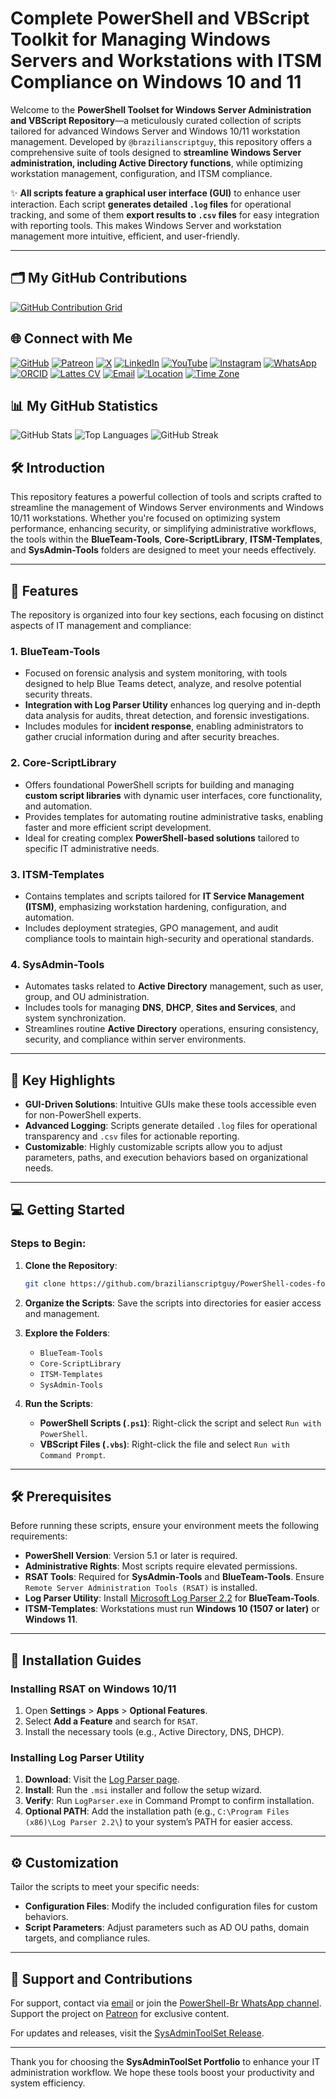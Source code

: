# Complete PowerShell and VBScript Toolkit for Managing Windows Servers and Workstations with ITSM Compliance on Windows 10 and 11

Welcome to the **PowerShell Toolset for Windows Server Administration and VBScript Repository**—a meticulously curated collection of scripts tailored for advanced Windows Server and Windows 10/11 workstation management. Developed by `@brazilianscriptguy`, this repository offers a comprehensive suite of tools designed to **streamline Windows Server administration, including Active Directory functions**, while optimizing workstation management, configuration, and ITSM compliance.

✨ **All scripts feature a graphical user interface (GUI)** to enhance user interaction. Each script **generates detailed `.log` files** for operational tracking, and some of them **export results to `.csv` files** for easy integration with reporting tools. This makes Windows Server and workstation management more intuitive, efficient, and user-friendly.

---

## 🗂️ My GitHub Contributions

[![GitHub Contribution Grid](https://ghchart.rshah.org/brazilianscriptguy)](https://github.com/brazilianscriptguy)

## 🌐 Connect with Me

[![GitHub](https://img.shields.io/badge/GitHub-@brazilianscriptguy-181717?style=for-the-badge&logo=github)](https://github.com/brazilianscriptguy)
[![Patreon](https://img.shields.io/badge/Patreon-Support%20Me-red?style=for-the-badge&logo=patreon)](https://patreon.com/brazilianscriptguy)
[![X](https://img.shields.io/badge/Twitter-@brazscriptguy-000000?style=for-the-badge&logo=x)](https://x.com/brazscriptguy)
[![LinkedIn](https://img.shields.io/badge/LinkedIn-in/brazilianscriptguy-0077B5?style=for-the-badge&logo=linkedin)](https://www.linkedin.com/in/brazilianscriptguy/)
[![YouTube](https://img.shields.io/badge/YouTube-@brazilianscriptguy-FF0000?style=for-the-badge&logo=youtube)](https://www.youtube.com/@brazilianscriptguy)
[![Instagram](https://img.shields.io/badge/Instagram-@4tetraforensics-E4405F?style=for-the-badge&logo=instagram)](https://www.instagram.com/4tetraforensics)
[![WhatsApp](https://img.shields.io/badge/WhatsApp-PowerShellBR-25D366?style=for-the-badge&logo=whatsapp)](https://whatsapp.com/channel/0029VaEgqC50G0XZV1k4Mb1c)
[![ORCID](https://img.shields.io/badge/ORCID-0000--0003--3705--7468-A6CE39?style=for-the-badge&logo=orcid)](https://orcid.org/0000-0003-3705-7468)
[![Lattes CV](https://img.shields.io/badge/Lattes%20CV-0191525072495482-00A693?style=for-the-badge&logo=academia)](http://lattes.cnpq.br/0191525072495482)
[![Email](https://img.shields.io/badge/Email-luizhamilton.lhr@gmail.com-D14836?style=for-the-badge&logo=gmail)](mailto:luizhamilton.lhr@gmail.com)
[![Location](https://img.shields.io/badge/Location-27°00'04.3%22S%2048°36'19.2%22W-brightgreen?style=for-the-badge&logo=googlemaps)](https://www.google.com/maps?q=-27.0011813,-48.6053388)
[![Time Zone](https://img.shields.io/static/v1?label=Time%20Zone&message=UTC%20-3%3A00%20/%20Balneário%20Camboriú&color=blue&style=for-the-badge)](https://time.is/Balne%C3%A1rio_Cambori%C3%BA)

## 📊 My GitHub Statistics

![GitHub Stats](https://github-readme-stats.vercel.app/api?username=brazilianscriptguy&show_icons=true&theme=radical&v=2)
![Top Languages](https://github-readme-stats.vercel.app/api/top-langs/?username=brazilianscriptguy&layout=compact&theme=radical&v=2)
![GitHub Streak](https://github-readme-streak-stats.herokuapp.com/?user=brazilianscriptguy&theme=radical&v=2)

## 🛠️ Introduction

This repository features a powerful collection of tools and scripts crafted to streamline the management of Windows Server environments and Windows 10/11 workstations. Whether you're focused on optimizing system performance, enhancing security, or simplifying administrative workflows, the tools within the **BlueTeam-Tools**, **Core-ScriptLibrary**, **ITSM-Templates**, and **SysAdmin-Tools** folders are designed to meet your needs effectively.

---

## 🚀 Features

The repository is organized into four key sections, each focusing on distinct aspects of IT management and compliance:

### **1. BlueTeam-Tools**
   - Focused on forensic analysis and system monitoring, with tools designed to help Blue Teams detect, analyze, and resolve potential security threats.
   - **Integration with Log Parser Utility** enhances log querying and in-depth data analysis for audits, threat detection, and forensic investigations.
   - Includes modules for **incident response**, enabling administrators to gather crucial information during and after security breaches.

### **2. Core-ScriptLibrary**
   - Offers foundational PowerShell scripts for building and managing **custom script libraries** with dynamic user interfaces, core functionality, and automation.
   - Provides templates for automating routine administrative tasks, enabling faster and more efficient script development.
   - Ideal for creating complex **PowerShell-based solutions** tailored to specific IT administrative needs.

### **3. ITSM-Templates**
   - Contains templates and scripts tailored for **IT Service Management (ITSM)**, emphasizing workstation hardening, configuration, and automation.
   - Includes deployment strategies, GPO management, and audit compliance tools to maintain high-security and operational standards.

### **4. SysAdmin-Tools**
   - Automates tasks related to **Active Directory** management, such as user, group, and OU administration.
   - Includes tools for managing **DNS**, **DHCP**, **Sites and Services**, and system synchronization.
   - Streamlines routine **Active Directory** operations, ensuring consistency, security, and compliance within server environments.

---

## 🌟 Key Highlights

- **GUI-Driven Solutions**: Intuitive GUIs make these tools accessible even for non-PowerShell experts.
- **Advanced Logging**: Scripts generate detailed `.log` files for operational transparency and `.csv` files for actionable reporting.
- **Customizable**: Highly customizable scripts allow you to adjust parameters, paths, and execution behaviors based on organizational needs.

---

## 💻 Getting Started

### Steps to Begin:

1. **Clone the Repository**:
   ```bash
   git clone https://github.com/brazilianscriptguy/PowerShell-codes-for-Windows-Server-Administrators.git
   ```

2. **Organize the Scripts**: Save the scripts into directories for easier access and management.

3. **Explore the Folders**:
   - `BlueTeam-Tools`
   - `Core-ScriptLibrary`
   - `ITSM-Templates`
   - `SysAdmin-Tools`

4. **Run the Scripts**:
   - **PowerShell Scripts (`.ps1`)**: Right-click the script and select `Run with PowerShell`.
   - **VBScript Files (`.vbs`)**: Right-click the file and select `Run with Command Prompt`.

---

## 🛠️ Prerequisites

Before running these scripts, ensure your environment meets the following requirements:

- **PowerShell Version**: Version 5.1 or later is required.
- **Administrative Rights**: Most scripts require elevated permissions.
- **RSAT Tools**: Required for **SysAdmin-Tools** and **BlueTeam-Tools**. Ensure `Remote Server Administration Tools (RSAT)` is installed.
- **Log Parser Utility**: Install [Microsoft Log Parser 2.2](https://www.microsoft.com/en-us/download/details.aspx?id=24659) for **BlueTeam-Tools**.
- **ITSM-Templates**: Workstations must run **Windows 10 (1507 or later)** or **Windows 11**.

---

## 🔧 Installation Guides

### **Installing RSAT on Windows 10/11**

1. Open **Settings** > **Apps** > **Optional Features**.  
2. Select **Add a Feature** and search for `RSAT`.  
3. Install the necessary tools (e.g., Active Directory, DNS, DHCP).  

### **Installing Log Parser Utility**

1. **Download**: Visit the [Log Parser page](https://www.microsoft.com/en-us/download/details.aspx?id=24659).  
2. **Install**: Run the `.msi` installer and follow the setup wizard.  
3. **Verify**: Run `LogParser.exe` in Command Prompt to confirm installation.  
4. **Optional PATH**: Add the installation path (e.g., `C:\Program Files (x86)\Log Parser 2.2\`) to your system’s PATH for easier access.

---

## ⚙️ Customization

Tailor the scripts to meet your specific needs:

- **Configuration Files**: Modify the included configuration files for custom behaviors.  
- **Script Parameters**: Adjust parameters such as AD OU paths, domain targets, and compliance rules.

---

## 🤝 Support and Contributions

For support, contact via [email](mailto:luizhamilton.lhr@gmail.com) or join the [PowerShell-Br WhatsApp channel](https://whatsapp.com/channel/0029VaEgqC50G0XZV1k4Mb1c). Support the project on [Patreon](https://patreon.com/brazilianscriptguy) for exclusive content.

For updates and releases, visit the [SysAdminToolSet Release](https://github.com/brazilianscriptguy/PowerShell-codes-for-Windows-Server-Administrators/releases/tag/SysAdminToolSet).

---

Thank you for choosing the **SysAdminToolSet Portfolio** to enhance your IT administration workflow. We hope these tools boost your productivity and system efficiency.
